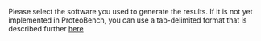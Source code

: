 Please select the software you used to generate the results. If it is not yet 
implemented in ProteoBench, you can use a tab-delimited format that is described 
further [here](https://proteobench.readthedocs.io/en/latest/modules/3-DDA-Quantification-ion-level/)
